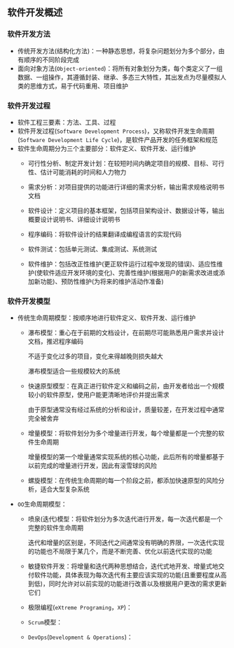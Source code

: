 ## 软件开发概述

### 软件开发方法

- 传统开发方法(结构化方法)：一种静态思想，将复杂问题划分为多个部分，由有顺序的不同阶段完成
- 面向对象方法(`Object-oriented`)：将所有对象划分为类，每个类定义了一组数据、一组操作，其遵循封装、继承、多态三大特性，其出发点为尽量模拟人类的思维方式，易于代码重用、项目维护

### 软件开发过程

- 软件工程三要素：方法、工具、过程
- 软件开发过程(`Software Development Process`)，又称软件开发生命周期(`Software Development Life Cycle`)，是软件产品开发的任务框架和规范
- 软件生命周期分为三个主要部分：软件定义、软件开发、运行维护
  - 可行性分析、制定开发计划：在较短时间内确定项目的规模、目标、可行性、估计可能消耗的时间和人力物力

  - 需求分析：对项目提供的功能进行详细的需求分析，输出需求规格说明书文档

  - 软件设计：定义项目的基本框架，包括项目架构设计、数据设计等，输出概要设计说明书、详细设计说明书

  - 程序编码：将软件设计的结果翻译成编程语言的实现代码

  - 软件测试：包括单元测试、集成测试、系统测试

  - 软件维护：包括改正性维护(更正软件运行过程中发现的错误)、适应性维护(使软件适应开发环境的变化)、完善性维护(根据用户的新需求改进或添加新功能)、预防性维护(为将来的维护活动作准备)

### 软件开发模型

- 传统生命周期模型：按顺序地进行软件定义、软件开发、运行维护
  - 瀑布模型：重心在于前期的文档设计，在前期尽可能熟悉用户需求并设计文档，推迟程序编码

    不适于变化过多的项目，变化来得越晚则损失越大

    瀑布模型适合一些规模较大的系统

  - 快速原型模型：在真正进行软件定义和编码之前，由开发者给出一个规模较小的软件原型，使用户能更清晰地评价并提出需求

    由于原型通常没有经过系统的分析和设计，质量较差，在开发过程中通常完全被舍弃

  - 增量模型：将软件划分为多个增量进行开发，每个增量都是一个完整的软件生命周期

    增量模型的第一个增量通常实现系统的核心功能，此后所有的增量都基于以前完成的增量进行开发，因此有滚雪球的风险

  - 螺旋模型：在传统生命周期的每一个阶段之前，都添加快速原型的风险分析，适合大型复杂系统
- `OO`生命周期模型：
  - 喷泉(迭代)模型：将软件划分为多次迭代进行开发，每一次迭代都是一个完整的软件生命周期

    迭代和增量的区别是，不同迭代之间通常没有明确的界限，一次迭代实现的功能也不局限于某几个，而是不断完善、优化以前迭代实现的功能

  - 敏捷软件开发：将增量和迭代两种思想结合，迭代式地开发、增量式地交付软件功能，具体表现为每次迭代有主要应该实现的功能(且重要程度从高到低)，同时允许对以前实现的功能进行改善以及根据用户更改的需求更新它们

  - 极限编程(`eXtreme Programing`，`XP`)：

  - `Scrum`模型：

  - `DevOps`(`Development & Operations`)：